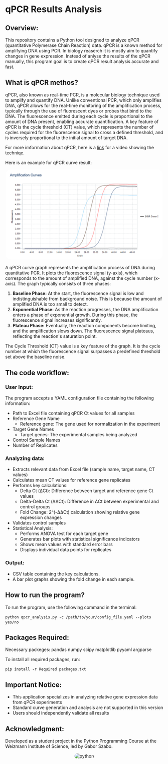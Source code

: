 # qPCR Results Analysis

## Overview:
This repository contains a Python tool designed to analyze qPCR (quantitative Polymerase Chain Reaction) data. 
qPCR is a known method for amplifying DNA using PCR. In biology reaserch it is mostly aim to quantify changes in gene expression.
Instead of anlyse the results of the qPCR manually, this program goal is to create qPCR result analysis  accurate and fast. 

## What is qPCR methos?
qPCR, also known as real-time PCR, is a molecular biology technique used to amplify and quantify DNA. Unlike conventional PCR, which only amplifies DNA, qPCR allows for the real-time monitoring of the amplification process, typically through the use of fluorescent dyes or probes that bind to the DNA. The fluorescence emitted during each cycle is proportional to the amount of DNA present, enabling accurate quantification. A key feature of qPCR is the cycle threshold (CT) value, which represents the number of cycles required for the fluorescence signal to cross a defined threshold, and is inversely proportional to the initial amount of target DNA.

For more imformation about qPCR, here is a [link](https://www.youtube.com/watch?v=iu4s3Hbc_bw) for a video showing the techniqe.

Here is an example for qPCR curve result:
<p align="center">
  <img src="qPCR curve 2.png" alt="qPCR" width="500" style="border-radius: 15px;">
</p>

A qPCR curve graph represents the amplification process of DNA during quantitative PCR. It plots the fluorescence signal (y-axis), which corresponds to the amount of amplified DNA, against the cycle number (x-axis). 
The graph typically consists of three phases:
1. **Baseline Phase:** At the start, the fluorescence signal is low and indistinguishable from background noise. This is because the amount of amplified DNA is too small to detect.
2. **Exponential Phase:** As the reaction progresses, the DNA amplification enters a phase of exponential growth. During this phase, the fluorescence signal increases significantly.
3. **Plateau Phase:** Eventually, the reaction components become limiting, and the amplification slows down. The fluorescence signal plateaus, reflecting the reaction's saturation point.

The Cycle Threshold (CT) value is a key feature of the graph. It is the cycle number at which the fluorescence signal surpasses a predefined threshold set above the baseline noise. 

## The code workflow:
### User Input:
The program accepts a YAML configuration file containing the following information:
* Path to Excel file containing qPCR Ct values for all samples
* Reference Gene Name
  - Reference gene: The gene used for normalization in the experiment
* Target Gene Names
  - Target genes: The experimental samples being analyzed
* Control Sample Names
* Number of Replicates

### Analyzing data:
* Extracts relevant data from Excel file (sample name, target name, CT values)
* Calculates mean CT values for reference gene replicates
* Performs key calculations:
  - Delta Ct (ΔCt): Difference between target and reference gene Ct values
  - Delta-Delta Ct (ΔΔCt): Difference in ΔCt between experimental and control groups
  - Fold Change: 2^(-ΔΔCt) calculation showing relative gene expression changes
* Validates control samples
* Statistical Analysis:
  - Performs ANOVA test for each target gene
  - Generates bar plots with statistical significance indicators
  - Shows mean values with standard error bars
  - Displays individual data points for replicates

### Output:
* CSV table containing the key calculations.
* A bar plot graphs showing the fold change in each sample.

## How to run the program?
To run the program, use the following command in the terminal:
```
python qpcr_analysis.py -c /path/to/your/config_file.yaml --plots yes/no
```

## Packages Required:
Necessary packeges: 
pandas
numpy
scipy
matplotlib
pyyaml
argparse

To install all required packages, run:
```
pip install -r Required packages.txt
```
## Important Notice:
* This application specializes in analyzing relative gene expression data from qPCR experiments
* Standard curve generation and analysis are not supported in this version
* Users should independently validate all results

## Acknowledgment:
Developed as a student project in the Python Programming Course at the Weizmann Institute of Science, led by Gabor Szabo.
  
<p align="center">
  <img src="https://upload.wikimedia.org/wikipedia/commons/thumb/c/c3/Python-logo-notext.svg/800px-Python-logo-notext.svg.png" alt="python" width="100" style="border-radius: 15px;">
</p>
